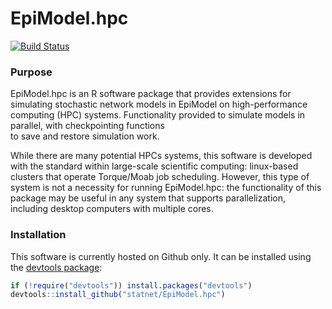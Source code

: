 EpiModel.hpc 
================
[![Build Status](https://travis-ci.org/statnet/EpiModel.hpc.svg?branch=master)](https://travis-ci.org/statnet/EpiModel.hpc)


### Purpose
EpiModel.hpc is an R software package that provides extensions for simulating
stochastic network models in EpiModel on high-performance computing (HPC) systems.
Functionality provided to simulate models in parallel, with checkpointing functions  
to save and restore simulation work.

While there are many potential HPCs systems, this software is
developed with the standard within large-scale scientific computing:
linux-based clusters that operate Torque/Moab job scheduling. However, this
type of system is not a necessity for running EpiModel.hpc: the functionality
of this package may be useful in any system that supports parallelization,
including desktop computers with multiple cores.

### Installation
This software is currently hosted on Github only. It can be installed using the <a href="https://github.com/hadley/devtools" target="_blank">devtools package</a>:
```r
if (!require("devtools")) install.packages("devtools")
devtools::install_github("statnet/EpiModel.hpc")
```